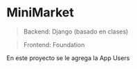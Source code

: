 # MiniMarket
 
 > Backend: Django (basado en clases)
 
 > Frontend: Foundation

 En este proyecto se le agrega la App Users

